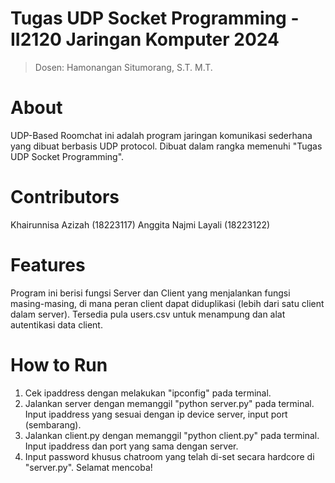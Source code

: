 # Tugas UDP Socket Programming - II2120 Jaringan Komputer 2024
> Dosen: Hamonangan Situmorang, S.T. M.T.

# About
UDP-Based Roomchat ini adalah program jaringan komunikasi sederhana yang dibuat berbasis UDP protocol. Dibuat dalam rangka memenuhi "Tugas UDP Socket Programming".

# Contributors
Khairunnisa Azizah (18223117)
Anggita Najmi Layali (18223122) 

# Features
Program ini berisi fungsi Server dan Client yang menjalankan fungsi masing-masing, di mana peran client dapat diduplikasi (lebih dari satu client dalam server). Tersedia pula users.csv untuk menampung dan alat autentikasi data client.

# How to Run
1. Cek ipaddress dengan melakukan "ipconfig" pada terminal.
2. Jalankan server dengan memanggil "python server.py" pada terminal. Input ipaddress yang sesuai dengan ip device server, input port (sembarang).
3. Jalankan client.py dengan memanggil "python client.py" pada terminal. Input ipaddress dan port yang sama dengan server.
4. Input password khusus chatroom yang telah di-set secara hardcore di "server.py".
Selamat mencoba!
